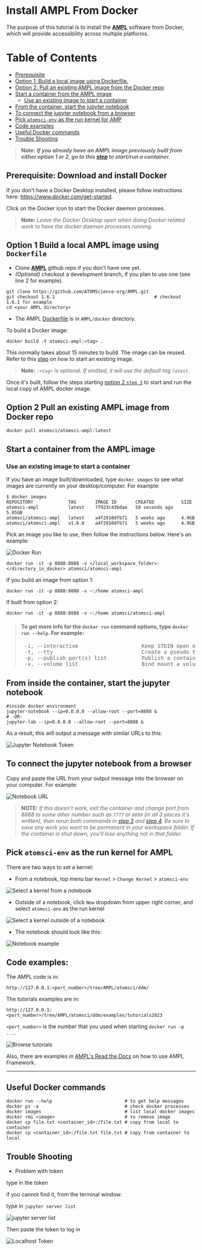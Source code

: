 # Install AMPL From Docker

The purpose of this tutorial is to install the **[AMPL](https://github.com/ATOMScience-org/AMPL)** software from Docker, which will provide accessibility across multiple platforms. 

# Table of Contents

* [Prerequisite](#prerequisite:-download-and-install-ocker) 
* [Option 1: Build a local image using Dockerfile.](#option-1-build-a-local-image-using-dockerfile)
* [Option 2: Pull an existing AMPL image from the Docker repo](#option-2-pull-an-existing-ampl-image-from-docker-repo)
* [Start a container from the AMPL image](#start-a-container-from-the-AMPL-image)
   * [Use an existing image to start a container](#use-an-existing-image-to-start-a-container)
* [From the container, start the jupyter notebook](#from-the-container-start-the-jupyter-notebook)
* [To connect the jupyter notebook from a browser](#to-connect-the-jupyter-notebook-from-a-browser)
* [Pick `atomsci-env` as the run kernel for AMP](#pick-`atomsci-env`-as-the-run-kernel-for-AMPL)
* [Code examples](#code-examples)
* [Useful Docker commands](#useful-docker-commands)
* [Trouble Shooting](#trouble-shooting)

> **Note:** 
> ***If you already have an AMPL image previously built from either option 1 or 2, go to this [step](#use-an-existing-image-to-start-a-container) to start/run a container.***

## Prerequisite: Download and install Docker

If you don't have a Docker Desktop installed, please follow instructions here: https://www.docker.com/get-started.

Click on the Docker icon to start the Docker daemon processes. 

> **Note:**
> *Leave the Docker Desktop open when doing Docker related work to have the docker daemon processes running.*

## Option 1 Build a local AMPL image using `Dockerfile`

- Clone **[AMPL](https://github.com/ATOMScience-org/AMPL)**  github repo if you don't have one yet. 
- *(Optional)* checkout a development branch, if you plan to use one (see line 2 for example).

```
git clone https://github.com/ATOMScience-org/AMPL.git  
git checkout 1.6.1                                     # checkout 1.6.1 for example
cd <your AMPL directory>
```

- The AMPL [Dockerfile](../../../../docker/Dockerfile) is in `AMPL/docker` directory.

To build a Docker image:

```
docker build -t atomsci-ampl:<tag> .
```

This normally takes about 15 minutes to build. The image can be reused. Refer to this [step](#use-an-existing-image-to-start-a-container) on how to start an existing image.

> **Note:** *`:<tag>` is optional. If omitted, it will use the default tag `latest`.*

Once it's built, follow the steps starting [option 2 `step 3`](#3-start-a-container-from-the-ampl-image-using-the-interactive-flag) to start and run the local copy of AMPL docker image.

## Option 2 Pull an existing AMPL image from Docker repo

```
docker pull atomsci/atomsci-ampl:latest
```
## Start a container from the AMPL image

### Use an existing image to start a container

If you have an image built/downloaded, type `docker images` to see what images are currently on your desktop/computer. For example:

```
$ docker images
REPOSITORY             TAG       IMAGE ID       CREATED          SIZE
atomsci-ampl           latest    7f923c43bdae   58 seconds ago   5.05GB
atomsci/atomsci-ampl   latest    a4f2910dfb71   5 weeks ago      4.9GB
atomsci/atomsci-ampl   v1.6.0    a4f2910dfb71   5 weeks ago      4.9GB
```

Pick an image you like to use, then follow the instructions below. Here's an example:

![Docker Run](../../docs/source/_static/img/01_install_from_docker_files/docker_run.png)

```
docker run -it -p 8888:8888 -v </local_workspace_folder>:</directory_in_docker> atomsci/atomsci-ampl
```

If you build an image from option 1:
```
docker run -it -p 8888:8888 -v ~:/home atomsci-ampl
```

If built from option 2:
```
docker run -it -p 8888:8888 -v ~:/home atomsci/atomsci-ampl
```

> #### To get more info for the `docker run` command options, type `docker run --help`. For example: 
> 
>  <pre> -i, --interactive                    Keep STDIN open even if not attached
>  -t, --tty                            Create a pseudo terminal
>  -p, --publish port(s) list           Publish a container's port(s) to the host
>  -v, --volume list                    Bind mount a volume </pre>

## From inside the container, start the jupyter notebook

```
#inside docker environment
jupyter-notebook --ip=0.0.0.0 --allow-root --port=8888 &
# -OR-
jupyter-lab --ip=0.0.0.0 --allow-root --port=8888 &
```
As a result, this will output a message with similar URLs to this:

![Jupyter Notebook Token](../../docs/source/_static/img/01_install_from_docker_files/jupyter_token.png)


## To connect the jupyter notebook from a browser

Copy and paste the URL from your output message into the browser on your computer. For example:

![Notebook URL](../../docs/source/_static/img/01_install_from_docker_files/browser_url.png)

> **NOTE:**
> *If this doesn't work, exit the container and change port from 
> 8888 to some other number such as `7777` or `8899` (in all 3 places it's 
> written), then rerun both commands in 
> [step 3](#3-start-a-container-from-the-ampl-image-using-the-interactive-flag) and 
> [step 4](#4-when-inside-the-container-start-the-jupyter-notebook). 
> Be sure to save any work you want to be permanent in your workspace folder. 
> If the container is shut down, you'll lose anything not in that folder.*  

## Pick `atomsci-env` as the run kernel for AMPL

There are two ways to set a kernel:

* From a notebook, top menu bar `Kernel` > `Change Kernel` > `atomsci-env`

![Select a kernel from a notebook](../../docs/source/_static/img/01_install_from_docker_files/docker-kernel-inside-nb.png)

* Outside of a notebook, click `New` dropdown from upper right corner, 
and select `atomsci-env` as the run kernel

![Select a kernel outside of a notebook](../../docs/source/_static/img/01_install_from_docker_files/docker-kernel-outside-nb.png)


* The notebook should look like this:

![Notebook example](../../docs/source/_static/img/01_install_from_docker_files/notebook_example.png)

## Code examples:

The AMPL code is in:

```
http://127.0.0.1:<port_number>/tree/AMPL/atomsci/ddm/
```

The tutorials examples are in:

```
http://127.0.0.1:<port_number>/tree/AMPL/atomsci/ddm/examples/tutorials2023
```

`<port_number>` is the number that you used when starting `docker run -p ...`.

![Browse tutorials](../../docs/source/_static/img/01_install_from_docker_files/tutorials2023-tree.png)

Also, there are examples in 
[AMPL's Read the Docs](https://ampl.readthedocs.io/en/latest/) on how to use AMPL Framework.

---

## Useful Docker commands

```
docker run --help                           # to get help messages
docker ps -a                                # check docker processes
docker images                               # list local docker images
docker rmi <image>                          # to remove image
docker cp file.txt <container_id>:/file.txt # copy from local to container
docker cp <container_id>:/file.txt file.txt # copy from container to local
```

## Trouble Shooting

* Problem with token

type in the token

if you cannot find it, from the terminal window: 

type in `jupyter server list`

![jupyter server list](../../docs/source/_static/img/01_install_from_docker_files/docker_jupyter_server_list.png)

Then paste the token to log in

![Localhost Token](../../docs/source/_static/img/01_install_from_docker_files/localhost_token.png)